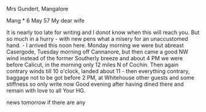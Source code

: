 Mrs Gundert, Mangalore

 Mang <Cochin>* 6 May 57
My dear wife

It is nearly too late for writing and I donot know when this will reach you. But so much in a hurry - with new pens what a misery for an unaccustomed hand. - I arrived this noon here. Monday morning we were but abreast Casergode, Tuesday morning off Cannanore, but then came a good NW wind instead of the former Southerly breeze and about 4 PM we were before Calicut, in the morning only 12 miles N of Cochin. Then again contrary winds till 10 o'clock, landed about 11 - then everything contrary, baggage not to be got before 2 PM, at Whitehouse other guests and some stiffness so only write now Good evening after having dined there and remain with love to all  Your HG.

news tomorrow if there are any

